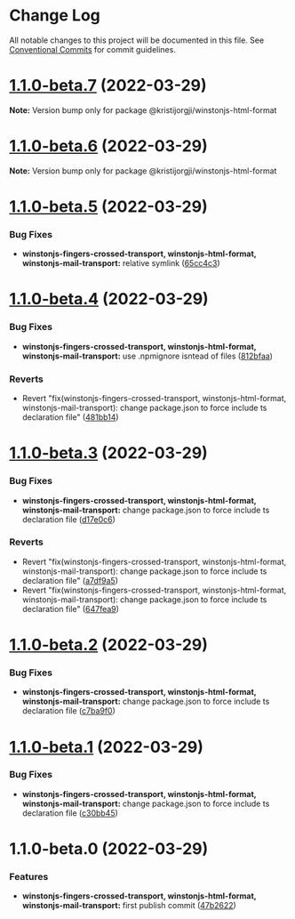 # Change Log

All notable changes to this project will be documented in this file.
See [Conventional Commits](https://conventionalcommits.org) for commit guidelines.

# [1.1.0-beta.7](https://github.com/kristijorgji/winstonjs-utils/compare/@kristijorgji/winstonjs-html-format@1.1.0-beta.6...@kristijorgji/winstonjs-html-format@1.1.0-beta.7) (2022-03-29)

**Note:** Version bump only for package @kristijorgji/winstonjs-html-format





# [1.1.0-beta.6](https://github.com/kristijorgji/winstonjs-utils/compare/@kristijorgji/winstonjs-html-format@1.1.0-beta.5...@kristijorgji/winstonjs-html-format@1.1.0-beta.6) (2022-03-29)

**Note:** Version bump only for package @kristijorgji/winstonjs-html-format





# [1.1.0-beta.5](https://github.com/kristijorgji/winstonjs-utils/compare/@kristijorgji/winstonjs-html-format@1.1.0-beta.4...@kristijorgji/winstonjs-html-format@1.1.0-beta.5) (2022-03-29)


### Bug Fixes

* **winstonjs-fingers-crossed-transport, winstonjs-html-format, winstonjs-mail-transport:** relative symlink ([65cc4c3](https://github.com/kristijorgji/winstonjs-utils/commit/65cc4c320c3de3f8cf143ead473ddc0e04020002))





# [1.1.0-beta.4](https://github.com/kristijorgji/winstonjs-utils/compare/@kristijorgji/winstonjs-html-format@1.1.0-beta.3...@kristijorgji/winstonjs-html-format@1.1.0-beta.4) (2022-03-29)


### Bug Fixes

* **winstonjs-fingers-crossed-transport, winstonjs-html-format, winstonjs-mail-transport:** use .npmignore isntead of files ([812bfaa](https://github.com/kristijorgji/winstonjs-utils/commit/812bfaac2b8e23eb4e1e66450f11323e02fd1566))


### Reverts

* Revert "fix(winstonjs-fingers-crossed-transport, winstonjs-html-format, winstonjs-mail-transport): change package.json to force include ts declaration file" ([481bb14](https://github.com/kristijorgji/winstonjs-utils/commit/481bb14400d64271ebc3cd68e440d5c2d1e6f8d2))





# [1.1.0-beta.3](https://github.com/kristijorgji/winstonjs-utils/compare/@kristijorgji/winstonjs-html-format@1.1.0-beta.2...@kristijorgji/winstonjs-html-format@1.1.0-beta.3) (2022-03-29)


### Bug Fixes

* **winstonjs-fingers-crossed-transport, winstonjs-html-format, winstonjs-mail-transport:** change package.json to force include ts declaration file ([d17e0c6](https://github.com/kristijorgji/winstonjs-utils/commit/d17e0c60ff4394d9ff27385b3f50d0c1e68dfd3e))


### Reverts

* Revert "fix(winstonjs-fingers-crossed-transport, winstonjs-html-format, winstonjs-mail-transport): change package.json to force include ts declaration file" ([a7df9a5](https://github.com/kristijorgji/winstonjs-utils/commit/a7df9a5defa8d5b7a156c420faf2e1c2edf2487b))
* Revert "fix(winstonjs-fingers-crossed-transport, winstonjs-html-format, winstonjs-mail-transport): change package.json to force include ts declaration file" ([647fea9](https://github.com/kristijorgji/winstonjs-utils/commit/647fea9cfa82764b687a4ac1a9d819d6253f394b))





# [1.1.0-beta.2](https://github.com/kristijorgji/winstonjs-utils/compare/@kristijorgji/winstonjs-html-format@1.1.0-beta.1...@kristijorgji/winstonjs-html-format@1.1.0-beta.2) (2022-03-29)


### Bug Fixes

* **winstonjs-fingers-crossed-transport, winstonjs-html-format, winstonjs-mail-transport:** change package.json to force include ts declaration file ([c7ba9f0](https://github.com/kristijorgji/winstonjs-utils/commit/c7ba9f06de0505824d243559b9e1ffd061a1be7c))





# [1.1.0-beta.1](https://github.com/kristijorgji/winstonjs-utils/compare/@kristijorgji/winstonjs-html-format@1.1.0-beta.0...@kristijorgji/winstonjs-html-format@1.1.0-beta.1) (2022-03-29)


### Bug Fixes

* **winstonjs-fingers-crossed-transport, winstonjs-html-format, winstonjs-mail-transport:** change package.json to force include ts declaration file ([c30bb45](https://github.com/kristijorgji/winstonjs-utils/commit/c30bb45078eaecfcdded93b0cdbc23f835ed4883))





# 1.1.0-beta.0 (2022-03-29)


### Features

* **winstonjs-fingers-crossed-transport, winstonjs-html-format, winstonjs-mail-transport:** first publish commit ([47b2622](https://github.com/kristijorgji/winstonjs-utils/commit/47b262291895b44d9237ae7afc7b226d904b1353))
